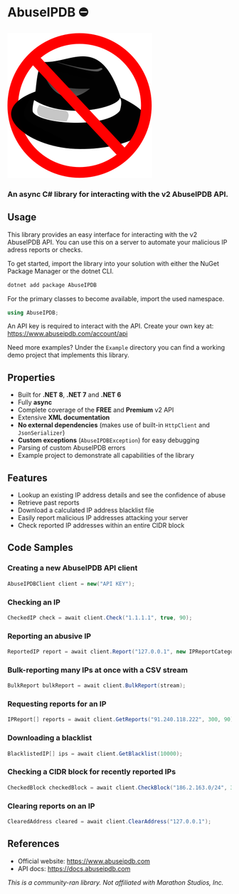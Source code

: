 ﻿# AbuseIPDB ⛔

![](https://raw.githubusercontent.com/actually-akac/AbuseIPDB/master/AbuseIPDB/icon.svg)

### An async C# library for interacting with the v2 AbuseIPDB API.

## Usage
This library provides an easy interface for interacting with the v2 AbuseIPDB API.
You can use this on a server to automate your malicious IP adress reports or checks.

To get started, import the library into your solution with either the NuGet Package Manager or the dotnet CLI.
```rust
dotnet add package AbuseIPDB
```

For the primary classes to become available, import the used namespace.
```csharp
using AbuseIPDB;
```

An API key is required to interact with the API. Create your own key at: https://www.abuseipdb.com/account/api

Need more examples? Under the `Example` directory you can find a working demo project that implements this library.
 
## Properties
- Built for **.NET 8**, **.NET 7** and **.NET 6**
- Fully **async**
- Complete coverage of the **FREE** and **Premium** v2 API
- Extensive **XML documentation**
- **No external dependencies** (makes use of built-in `HttpClient` and `JsonSerializer`)
- **Custom exceptions** (`AbuseIPDBException`) for easy debugging
- Parsing of custom AbuseIPDB errors
- Example project to demonstrate all capabilities of the library

## Features
- Lookup an existing IP address details and see the confidence of abuse
- Retrieve past reports
- Download a calculated IP address blacklist file
- Easily report malicious IP addresses attacking your server
- Check reported IP addresses within an entire CIDR block

## Code Samples

### Creating a new AbuseIPDB API client
```csharp
AbuseIPDBClient client = new("API KEY");
```

### Checking an IP
```csharp
CheckedIP check = await client.Check("1.1.1.1", true, 90);
```

### Reporting an abusive IP
```csharp
ReportedIP report = await client.Report("127.0.0.1", new IPReportCategory[] { IPReportCategory.WebSpam, IPReportCategory.SSH }, "Test Report");
```

### Bulk-reporting many IPs at once with a CSV stream
```csharp
BulkReport bulkReport = await client.BulkReport(stream);
```

### Requesting reports for an IP
```csharp
IPReport[] reports = await client.GetReports("91.240.118.222", 300, 90);
```

### Downloading a blacklist
```csharp
BlacklistedIP[] ips = await client.GetBlacklist(10000);
```

### Checking a CIDR block for recently reported IPs
```csharp
CheckedBlock checkedBlock = await client.CheckBlock("186.2.163.0/24", 30);
```

### Clearing reports on an IP
```csharp
ClearedAddress cleared = await client.ClearAddress("127.0.0.1");
```

## References
- Official website: https://www.abuseipdb.com
- API docs: https://docs.abuseipdb.com

*This is a community-ran library. Not affiliated with Marathon Studios, Inc.*